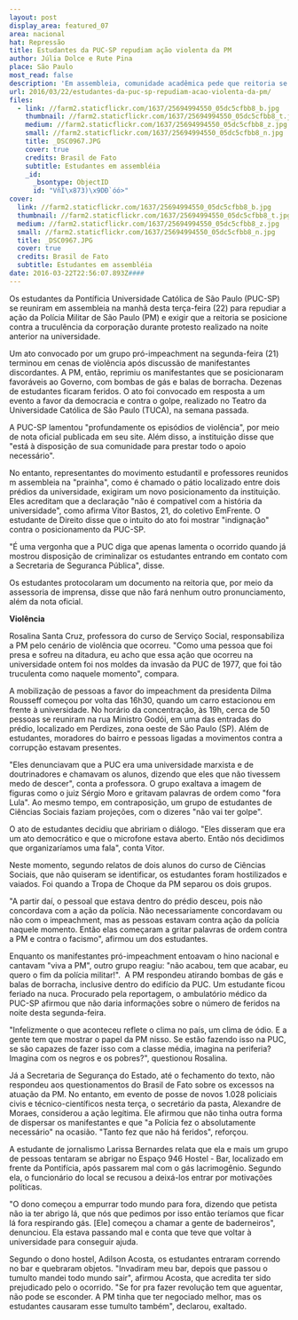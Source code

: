 ```yaml
---
layout: post
display_area: featured_07
area: nacional
hat: Repressão
title: Estudantes da PUC-SP repudiam ação violenta da PM
author: Júlia Dolce e Rute Pina
place: São Paulo
most_read: false
description: 'Em assembleia, comunidade acadêmica pede que reitoria se posicione contra ação da polícia, que lançou bombas de gás e ba'
url: 2016/03/22/estudantes-da-puc-sp-repudiam-acao-violenta-da-pm/
files:
  - link: //farm2.staticflickr.com/1637/25694994550_05dc5cfbb8_b.jpg
    thumbnail: //farm2.staticflickr.com/1637/25694994550_05dc5cfbb8_t.jpg
    medium: //farm2.staticflickr.com/1637/25694994550_05dc5cfbb8_z.jpg
    small: //farm2.staticflickr.com/1637/25694994550_05dc5cfbb8_n.jpg
    title: _DSC0967.JPG
    cover: true
    credits: Brasil de Fato
    subtitle: Estudantes em assembléia
    _id:
      _bsontype: ObjectID
      id: "VñÍ\x873)\x9DÐ`óó>"
cover:
  link: //farm2.staticflickr.com/1637/25694994550_05dc5cfbb8_b.jpg
  thumbnail: //farm2.staticflickr.com/1637/25694994550_05dc5cfbb8_t.jpg
  medium: //farm2.staticflickr.com/1637/25694994550_05dc5cfbb8_z.jpg
  small: //farm2.staticflickr.com/1637/25694994550_05dc5cfbb8_n.jpg
  title: _DSC0967.JPG
  cover: true
  credits: Brasil de Fato
  subtitle: Estudantes em assembléia
date: 2016-03-22T22:56:07.893Z####
---
```

<p>Os estudantes da Pont&iacute;ficia Universidade Cat&oacute;lica de S&atilde;o Paulo (PUC-SP) se reuniram em assembleia na manh&atilde; desta ter&ccedil;a-feira (22) para repudiar a a&ccedil;&atilde;o da Pol&iacute;cia Militar de S&atilde;o Paulo (PM) e exigir que a reitoria se posicione contra a trucul&ecirc;ncia da corpora&ccedil;&atilde;o durante protesto realizado na noite anterior na universidade.&nbsp;</p>

<p dir="ltr">Um ato convocado por um grupo pr&oacute;-impeachment na segunda-feira (21) terminou em cenas de viol&ecirc;ncia ap&oacute;s discuss&atilde;o de manifestantes discordantes. A PM, ent&atilde;o, reprimiu os manifestantes que se posicionaram favor&aacute;veis ao Governo, com bombas de g&aacute;s e balas de borracha. Dezenas de estudantes ficaram feridos. O ato foi convocado em resposta a um evento a favor da democracia e contra o golpe, realizado no Teatro da Universidade Cat&oacute;lica de S&atilde;o Paulo (TUCA), na semana passada.</p>

<p dir="ltr">A PUC-SP lamentou &quot;profundamente os epis&oacute;dios de viol&ecirc;ncia&quot;, por meio de nota oficial publicada em seu site. Al&eacute;m disso, a institui&ccedil;&atilde;o disse que &quot;est&aacute; &agrave; disposi&ccedil;&atilde;o de sua comunidade para prestar todo o apoio necess&aacute;rio&quot;.</p>

<p dir="ltr">No entanto, representantes do movimento estudantil e professores reunidos m assembleia na &quot;prainha&quot;, como &eacute; chamado o p&aacute;tio localizado entre dois pr&eacute;dios da universidade, exigiram um novo posicionamento da institui&ccedil;&atilde;o. Eles acreditam que a declara&ccedil;&atilde;o &quot;n&atilde;o &eacute; compat&iacute;vel com a hist&oacute;ria da universidade&quot;, como afirma Vitor Bastos, 21, do coletivo EmFrente. O estudante de Direito disse que o intuito do ato foi mostrar &quot;indigna&ccedil;&atilde;o&quot; contra o posicionamento da PUC-SP.</p>

<p dir="ltr">&quot;&Eacute; uma vergonha que a PUC diga que apenas lamenta o ocorrido quando j&aacute; mostrou disposi&ccedil;&atilde;o de criminalizar os estudantes entrando em contato com a Secretaria de Seguranca P&uacute;blica&quot;, disse.</p>

<p dir="ltr">Os estudantes protocolaram um documento na reitoria que, por meio da assessoria de imprensa, disse que n&atilde;o far&aacute; nenhum outro pronunciamento, al&eacute;m da nota oficial.</p>

<p dir="ltr"><strong>Viol&ecirc;ncia</strong></p>

<p dir="ltr">Rosalina Santa Cruz, professora do curso de Servi&ccedil;o Social, responsabiliza a PM pelo cen&aacute;rio de viol&ecirc;ncia que ocorreu. &quot;Como uma pessoa que foi presa e sofreu na ditadura, eu acho que essa a&ccedil;&atilde;o que ocorreu na universidade ontem foi nos moldes da invas&atilde;o da PUC de 1977, que foi t&atilde;o truculenta como naquele momento&quot;, compara.</p>

<p dir="ltr">A mobiliza&ccedil;&atilde;o de pessoas a favor do impeachment da presidenta Dilma Rousseff come&ccedil;ou por volta das 16h30, quando um carro estacionou em frente &agrave; universidade. No hor&aacute;rio da concentra&ccedil;&atilde;o, &agrave;s 19h, cerca de 50 pessoas se reuniram na rua Ministro God&oacute;i, em uma das entradas do pr&eacute;dio, localizado em Perdizes, zona oeste de S&atilde;o Paulo (SP). Al&eacute;m de estudantes, moradores do bairro e pessoas ligadas a movimentos contra a corrup&ccedil;&atilde;o estavam presentes.</p>

<p dir="ltr">&quot;Eles denunciavam que a PUC era uma universidade marxista e de doutrinadores e chamavam os alunos, dizendo que eles que n&atilde;o tivessem medo de descer&quot;, conta a professora. O grupo exaltava a imagem de figuras como o juiz S&eacute;rgio Moro e gritavam palavras de ordem como &quot;fora Lula&quot;. Ao mesmo tempo, em contraposi&ccedil;&atilde;o, um grupo de estudantes de Ci&ecirc;ncias Sociais faziam proje&ccedil;&otilde;es, com o dizeres &quot;n&atilde;o vai ter golpe&quot;.</p>

<p dir="ltr">O ato de estudantes decidiu que abririam o di&aacute;logo. &quot;Eles disseram que era um ato democr&aacute;tico e que o microfone estava aberto. Ent&atilde;o n&oacute;s decidimos que organizar&iacute;amos uma fala&quot;, conta Vitor.</p>

<p dir="ltr">Neste momento, segundo relatos de dois alunos do curso de Ci&ecirc;ncias Sociais, que n&atilde;o quiseram se identificar, os estudantes foram hostilizados e vaiados. Foi quando a Tropa de Choque da PM separou os dois grupos.</p>

<p dir="ltr">&quot;A partir da&iacute;, o pessoal que estava dentro do pr&eacute;dio desceu, pois n&atilde;o concordava com a a&ccedil;&atilde;o da pol&iacute;cia. N&atilde;o necessariamente concordavam ou n&atilde;o com o impeachment, mas as pessoas estavam contra a&ccedil;&atilde;o da pol&iacute;cia naquele momento. Ent&atilde;o elas come&ccedil;aram a gritar palavras de ordem contra a PM e contra o facismo&quot;, afirmou um dos estudantes.</p>

<p dir="ltr">Enquanto os manifestantes pr&oacute;-impeachment entoavam o hino nacional e cantavam &quot;viva a PM&quot;, outro grupo reagiu: &quot;n&atilde;o acabou, tem que acabar, eu quero o fim da pol&iacute;cia militar!&quot;. &nbsp;A PM respondeu atirando bombas de g&aacute;s e balas de borracha, inclusive dentro do edif&iacute;cio da PUC. Um estudante ficou feriado na nuca. Procurado pela reportagem, o ambulat&oacute;rio m&eacute;dico da PUC-SP afirmou que n&atilde;o daria informa&ccedil;&otilde;es sobre o n&uacute;mero de feridos na noite desta segunda-feira.</p>

<p dir="ltr">&quot;Infelizmente o que aconteceu reflete o clima no pa&iacute;s, um clima de &oacute;dio. E a gente tem que mostrar o papel da PM nisso. Se est&atilde;o fazendo isso na PUC, se s&atilde;o capazes de fazer isso com a classe m&eacute;dia, imagina na periferia? Imagina com os negros e os pobres?&quot;, questionou Rosalina.</p>

<p dir="ltr">J&aacute; a Secretaria de Seguran&ccedil;a do Estado, at&eacute; o fechamento do texto, n&atilde;o respondeu aos questionamentos do Brasil de Fato sobre os excessos na atua&ccedil;&atilde;o da PM. No entanto, em evento de posse de novos 1.028 policiais civis e t&eacute;cnico-cient&iacute;ficos nesta ter&ccedil;a, o secret&aacute;rio da pasta, Alexandre de Moraes, considerou a a&ccedil;&atilde;o leg&iacute;tima. Ele afirmou que n&atilde;o tinha outra forma de dispersar os manifestantes e que &quot;a Pol&iacute;cia fez o absolutamente necess&aacute;rio&quot; na ocasi&atilde;o. &quot;Tanto fez que n&atilde;o h&aacute; feridos&quot;, refor&ccedil;ou.</p>

<p dir="ltr">A estudante de jornalismo Larissa Bernardes relata que ela e mais um grupo de pessoas tentaram se abrigar no Espa&ccedil;o 946 Hostel - Bar, localizado em frente da Pontif&iacute;cia, ap&oacute;s passarem mal com o g&aacute;s lacrimog&ecirc;nio. Segundo ela, o funcion&aacute;rio do local se recusou a deix&aacute;-los entrar por motiva&ccedil;&otilde;es pol&iacute;ticas.</p>

<p dir="ltr">&quot;O dono come&ccedil;ou a empurrar todo mundo para fora, dizendo que petista n&atilde;o ia ter abrigo l&aacute;, que n&oacute;s que pedimos por isso ent&atilde;o ter&iacute;amos que ficar l&aacute; fora respirando g&aacute;s. [Ele] come&ccedil;ou a chamar a gente de baderneiros&quot;, denunciou. Ela estava passando mal e conta que teve que voltar &agrave; universidade para conseguir ajuda.</p>

<p dir="ltr">Segundo o dono hostel, Adilson Acosta, os estudantes entraram correndo no bar e quebraram objetos. &quot;Invadiram meu bar, depois que passou o tumulto mandei todo mundo sair&quot;, afirmou Acosta, que acredita ter sido prejudicado pelo o ocorrido. &quot;Se for pra fazer revolu&ccedil;&atilde;o tem que aguentar, n&atilde;o pode se esconder. A PM tinha que ter negociado melhor, mas os estudantes causaram esse tumulto tamb&eacute;m&quot;, declarou, exaltado.</p>

